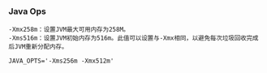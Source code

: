 ### Java Ops

	-Xmx258m：设置JVM最大可用内存为258M。
	-Xms516m：设置JVM初始内存为516m。此值可以设置与-Xmx相同，以避免每次垃圾回收完成后JVM重新分配内存。

	JAVA_OPTS='-Xms256m -Xmx512m'